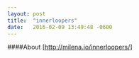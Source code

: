 ```yaml
---
layout: post
title:  "innerloopers"
date:   2016-02-09 13:49:48 -0600
---
```

####About
[http://milena.io/innerloopers/]

[http://milena.io/innerloopers/]: http://milena.io/innerloopers/